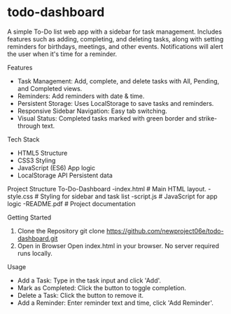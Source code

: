 # todo-dashboard
A simple To-Do list web app with a sidebar for task management. Includes features such as adding, completing, and deleting tasks, along with setting reminders for birthdays, meetings, and other events. Notifications will alert the user when it's time for a reminder.

Features
- Task Management: Add, complete, and delete tasks with All, Pending, and Completed views.
- Reminders: Add reminders with date & time.
- Persistent Storage: Uses LocalStorage to save tasks and reminders.
- Responsive Sidebar Navigation: Easy tab switching.
- Visual Status: Completed tasks marked with green border and strike-through text.
  
Tech Stack
- HTML5 Structure
- CSS3 Styling
- JavaScript (ES6) App logic
- LocalStorage API Persistent data
  
Project Structure
To-Do-Dashboard
 -index.html # Main HTML layout.
 -style.css # Styling for sidebar and task list
 -script.js # JavaScript for app logic
 -README.pdf # Project documentation
 
Getting Started
1. Clone the Repository
git clone https://github.com/newproject06e/todo-dashboard.git
2. Open in Browser
Open index.html in your browser.
No server required runs locally.

Usage
- Add a Task: Type in the task input and click 'Add'.
- Mark as Completed: Click the button to toggle completion.
- Delete a Task: Click the button to remove it.
- Add a Reminder: Enter reminder text and time, click 'Add Reminder'.
